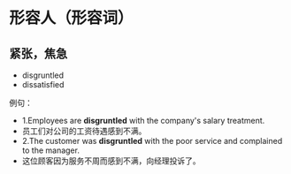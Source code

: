 # 形容人（形容词）

## 紧张，焦急

- disgruntled
- dissatisfied

例句：
- 1.Employees are **disgruntled** with the company's salary treatment.
- 员工们对公司的工资待遇感到不满。
- 2.The customer was **disgruntled** with the poor service and complained to the manager.
- 这位顾客因为服务不周而感到不满，向经理投诉了。